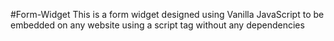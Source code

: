 #Form-Widget
This is a form widget designed using Vanilla JavaScript to be embedded on any website using a script tag without any dependencies
